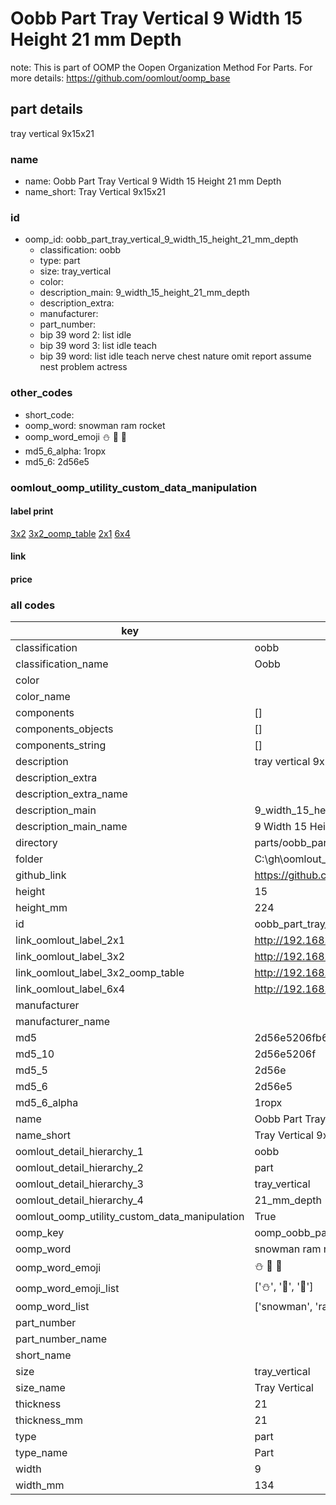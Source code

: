 # Oobb Part Tray Vertical 9 Width 15 Height 21 mm Depth  

note: This is part of OOMP the Oopen Organization Method For Parts. For more details: https://github.com/oomlout/oomp_base

##  part details
  



tray vertical 9x15x21



### name
* name: Oobb Part Tray Vertical 9 Width 15 Height 21 mm Depth
* name_short: Tray Vertical 9x15x21 
### id
* oomp_id: oobb_part_tray_vertical_9_width_15_height_21_mm_depth
  * classification: oobb
  * type: part
  * size: tray_vertical
  * color: 
  * description_main: 9_width_15_height_21_mm_depth
  * description_extra: 
  * manufacturer: 
  * part_number: 
  * bip 39 word 2: list idle
  * bip 39 word 3: list idle teach
  * bip 39 word: list idle teach nerve chest nature omit report assume nest problem actress

### other_codes
* short_code: 
* oomp_word: snowman ram rocket
* oomp_word_emoji :snowman: :ram: :rocket:
* md5_6_alpha: 1ropx
* md5_6: 2d56e5






### oomlout_oomp_utility_custom_data_manipulation
#### label print
[3x2](http://192.168.1.245:1112/?label=oomp%201ropx)
[3x2_oomp_table](http://192.168.1.108:1112/?label=oomp%201ropx)
[2x1](http://192.168.1.242:1112/?label=oomp%201ropx)
[6x4](http://192.168.1.55:1112/?label=oomp%201ropx)    

#### link

                              

#### price







### all codes 
| key | value |  
| --- | --- |  
| classification | oobb |  
| classification_name | Oobb |  
| color |  |  
| color_name |  |  
| components | [] |  
| components_objects | [] |  
| components_string | [] |  
| description | tray vertical 9x15x21 |  
| description_extra |  |  
| description_extra_name |  |  
| description_main | 9_width_15_height_21_mm_depth |  
| description_main_name | 9 Width 15 Height 21 mm Depth |  
| directory | parts/oobb_part_tray_vertical_9_width_15_height_21_mm_depth |  
| folder | C:\gh\oomlout_oobb_version_4_generated_parts\parts\oobb_part_tray_vertical_9_width_15_height_21_mm_depth |  
| github_link | https://github.com/oomlout/oomlout_oomp_part_src/tree/main/parts/oobb_part_tray_vertical_9_width_15_height_21_mm_depth |  
| height | 15 |  
| height_mm | 224 |  
| id | oobb_part_tray_vertical_9_width_15_height_21_mm_depth |  
| link_oomlout_label_2x1 | http://192.168.1.242:1112/?label=oomp%201ropx |  
| link_oomlout_label_3x2 | http://192.168.1.245:1112/?label=oomp%201ropx |  
| link_oomlout_label_3x2_oomp_table | http://192.168.1.108:1112/?label=oomp%201ropx |  
| link_oomlout_label_6x4 | http://192.168.1.55:1112/?label=oomp%201ropx |  
| manufacturer |  |  
| manufacturer_name |  |  
| md5 | 2d56e5206fb6f34e4d93c947bd1c2c13 |  
| md5_10 | 2d56e5206f |  
| md5_5 | 2d56e |  
| md5_6 | 2d56e5 |  
| md5_6_alpha | 1ropx |  
| name | Oobb Part Tray Vertical 9 Width 15 Height 21 mm Depth |  
| name_short | Tray Vertical 9x15x21  |  
| oomlout_detail_hierarchy_1 | oobb |  
| oomlout_detail_hierarchy_2 | part |  
| oomlout_detail_hierarchy_3 | tray_vertical |  
| oomlout_detail_hierarchy_4 | 21_mm_depth |  
| oomlout_oomp_utility_custom_data_manipulation | True |  
| oomp_key | oomp_oobb_part_tray_vertical_9_width_15_height_21_mm_depth |  
| oomp_word | snowman ram rocket |  
| oomp_word_emoji | :snowman: :ram: :rocket: |  
| oomp_word_emoji_list | [':snowman:', ':ram:', ':rocket:'] |  
| oomp_word_list | ['snowman', 'ram', 'rocket'] |  
| part_number |  |  
| part_number_name |  |  
| short_name |  |  
| size | tray_vertical |  
| size_name | Tray Vertical |  
| thickness | 21 |  
| thickness_mm | 21 |  
| type | part |  
| type_name | Part |  
| width | 9 |  
| width_mm | 134 |  

